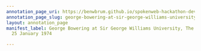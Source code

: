 ```yaml
---
annotation_page_uri: https://benwbrum.github.io/spokenweb-hackathon-development-noterms/annotations/george-bowering-at-sir-george-williams-university-the-poetry-series-25-january-1974-canvas-1-annotation.json
annotation_page_slug: george-bowering-at-sir-george-williams-university-the-poetry-series-25-january-1974-canvas-1-annotation
layout: annotation_page
manifest_label: George Bowering at Sir George Williams University, The Poetry Series,
  25 January 1974

---
```

